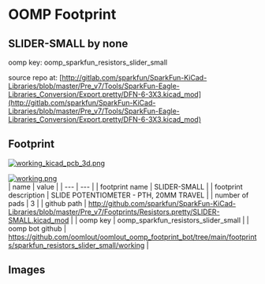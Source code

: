 # OOMP Footprint  
## SLIDER-SMALL  by none  
  
oomp key: oomp_sparkfun_resistors_slider_small  
  
source repo at: [http://gitlab.com/sparkfun/SparkFun-KiCad-Libraries/blob/master/Pre_v7/Tools/SparkFun-Eagle-Libraries_Conversion/Export.pretty/DFN-6-3X3.kicad_mod](http://gitlab.com/sparkfun/SparkFun-KiCad-Libraries/blob/master/Pre_v7/Tools/SparkFun-Eagle-Libraries_Conversion/Export.pretty/DFN-6-3X3.kicad_mod)  
## Footprint  
  
[![working_kicad_pcb_3d.png](working_kicad_pcb_3d_600.png)](working_kicad_pcb_3d.png)  
  
[![working.png](working_600.png)](working.png)  
| name | value | 
| --- | --- | 
| footprint name | SLIDER-SMALL | 
| footprint description | SLIDE POTENTIOMETER - PTH, 20MM TRAVEL | 
| number of pads | 3 | 
| github path | http://github.com/sparkfun/SparkFun-KiCad-Libraries/blob/master/Pre_v7/Footprints/Resistors.pretty/SLIDER-SMALL.kicad_mod | 
| oomp key | oomp_sparkfun_resistors_slider_small | 
| oomp bot github | https://github.com/oomlout/oomlout_oomp_footprint_bot/tree/main/footprints/sparkfun_resistors_slider_small/working | 
## Images  
